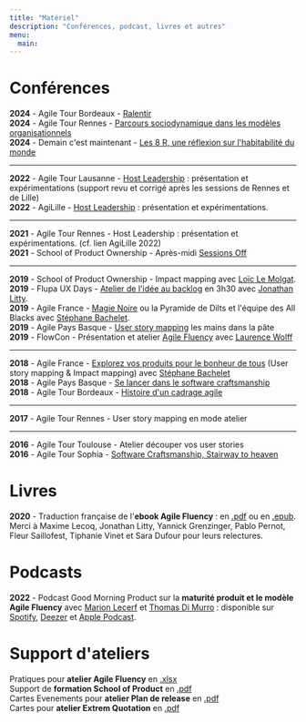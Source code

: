 ```yaml
---
title: "Matériel"
description: "Conférences, podcast, livres et autres"
menu:
  main:
---
```


# Conférences

**2024** - Agile Tour Bordeaux - [Ralentir](/supports/Ralentir.pdf)  
**2024** - Agile Tour Rennes - [Parcours sociodynamique dans les modèles organisationnels](/supports/Panorama_sociodynamique_des_modeles_organisationnels.pdf)  
**2024** - Demain c'est maintenant - [Les 8 R, une réflexion sur l'habitabilité du monde](https://miro.com/app/board/uXjVMADTdOk=/?share_link_id=990352826428)
___
**2022** - Agile Tour Lausanne - [Host Leadership](/supports/HostLeadership_AgileTourLausanne_2022.pdf) : présentation et expérimentations (support revu et corrigé après les sessions de Rennes et de Lille)  
**2022** - AgiLille - [Host Leadership](/supports/HostLeadership_AgiLille_2022.pdf) : présentation et expérimentations.  

___
**2021** - Agile Tour Rennes - Host Leadership : présentation et expérimentations. (cf. lien AgiLille 2022)  
**2021** - School of Product Ownership - Après-midi [Sessions Off](https://2021.schoolofpo.com/)  

___
**2019** - School of Product Ownership - Impact mapping avec [Loïc Le Molgat](https://www.linkedin.com/in/loiclemolgat/).  
**2019** - Flupa UX Days - [Atelier de l'idée au backlog](/supports/FromIdeaToBacklog_Flupa_UXDays_2019.pdf) en 3h30 avec [Jonathan Litty](https://www.linkedin.com/in/jlitty/).  
**2019** - Agile France - [Magie Noire](/supports/MagieNoire_AgileFrance_2019.pdf) ou la Pyramide de Dilts et l'équipe des All Blacks avec [Stéphane Bachelet](https://www.linkedin.com/in/stephanebachelet/).  
**2019** - Agile Pays Basque - [User story mapping](supports/UserStoryMap_AgilePaysBasque_2019.pdf) les mains dans la pâte  
**2019** - FlowCon - Présentation et atelier [Agile Fluency](/supports/AgileFluency_Flowcon_2019.pdf) avec [Laurence Wolff](https://www.linkedin.com/in/laurence-wolff-524a261b/)  
___

**2018** - Agile France - [Explorez vos produits pour le bonheur de tous](/supports/ExplorezVosProduitsPourLeBonheurDeTous_AgileFrance_2018.pdf) (User story mapping & Impact mapping) avec [Stéphane Bachelet](https://www.linkedin.com/in/stephanebachelet/)  
**2018** - Agile Pays Basque - [Se lancer dans le software craftsmanship](/supports/SoftwareCraftsmanship_StairwayToHeaven.pdf)  
**2018** - Agile Tour Bordeaux - [Histoire d'un cadrage agile](/supports/LeMysterieuxCadrageDorDesCitesAgiles.pdf)  

___
**2017** - Agile Tour Rennes - User story mapping en mode atelier  

___

**2016** - Agile Tour Toulouse - Atelier découper vos user stories  
**2016** - Agile Tour Sophia - [Software Craftsmanship, Stairway to heaven](/supports/SoftwareCraftsmanship_StairwayToHeaven.pdf)  


# Livres
**2020** - Traduction française de l'**ebook Agile Fluency** : en [.pdf](/supports/AGILEFLUENCY-FrenchVersionV2.pdf) ou en [.epub](/supports/AGILEFLUENCY-FrenchVersionV2.epub).
Merci à Maxime Lecoq, Jonathan Litty, Yannick Grenzinger, Pablo Pernot, Fleur Saillofest, Tiphanie Vinet et Sara Dufour pour leurs relectures.


# Podcasts
**2022** - Podcast Good Morning Product sur la **maturité produit et le modèle Agile Fluency** avec [Marion Lecerf](https://www.linkedin.com/in/marionlecerf/) et [Thomas Di Murro](https://www.linkedin.com/in/tdimurro/) : disponible sur [Spotify](https://open.spotify.com/episode/3L2c3B0R0t5ibnBMECSN5E?si=8PWzAEvLQ326Z7wH0ZgPOA), [Deezer](https://deezer.page.link/tmEi5HbXsVB5gKmQ8) et [Apple Podcast](https://podcasts.apple.com/fr/podcast/good-morning-product-5-agile-fluency-et-maturit%C3%A9-produit/id1608547353?i=1000561632943).

# Support d'ateliers
Pratiques pour **atelier Agile Fluency** en [.xlsx](/supports/PratiquesPourAtelierAgileFluency.xlsx)  
Support de **formation School of Product** en [.pdf](/supports/FormationAgileProductOwnership_20220328.pdf)  
Cartes Evenements pour **atelier Plan de release** en [.pdf](/supports/CartesEvenements.pdf)  
Cartes pour **atelier Extrem Quotation** en [.pdf](/supports/Animaux_eXtremeQuotation.pdf)


